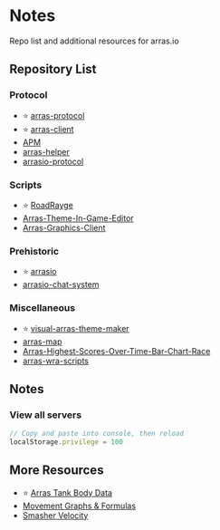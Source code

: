 # Notes
Repo list and additional resources for arras.io

## Repository List

### Protocol
* ⭐ [arras-protocol](https://github.com/ABCxFF/arras-protocol)
* ⭐ [arras-client](https://github.com/ABCxFF/arras-client)
* [APM](https://github.com/Ray-Adams/APM)
* [arras-helper](https://github.com/UE2020/arras-helper)
* [arrasio-protocol](https://github.com/shlongisdookielol/Arrasio-Protocol)

### Scripts
* ⭐ [RoadRayge](https://github.com/Road6943/RoadRayge)
* [Arras-Theme-In-Game-Editor](https://github.com/Road6943/Arras-Theme-In-Game-Editor)
* [Arras-Graphics-Client](https://github.com/Ray-Adams/Arras-Graphics-Client)
  
### Prehistoric
* ⭐ [arrasio](https://github.com/nepphhh/arrasio)
* [arrasio-chat-system](https://github.com/minthantsin/arrasio-chat-system)

### Miscellaneous
* ⭐ [visual-arras-theme-maker](https://github.com/Road6943/visual-arras-theme-maker)
* [arras-map](https://github.com/ABCxFF/arras-map)
* [Arras-Highest-Scores-Over-Time-Bar-Chart-Race](https://github.com/Road6943/Arras-Highest-Scores-Over-Time-Bar-Chart-Race)
* [arras-wra-scripts](https://github.com/Road6943/arras-wra-scripts)
  
## Notes
  
### View all servers
```js
// Copy and paste into console, then reload
localStorage.privilege = 100
```
  
## More Resources
  
* ⭐ [Arras Tank Body Data](https://docs.google.com/spreadsheets/d/1YB0c65IEXteaAhXzwvSGIR6avx_Sda-O28ZO8tbtGNQ)
* [Movement Graphs & Formulas](https://www.desmos.com/calculator/uvgvh1nhw9)
* [Smasher Velocity](https://www.desmos.com/calculator/gkvuuqg9ei)
